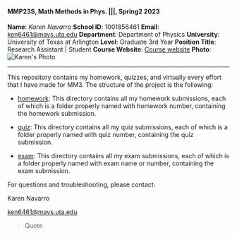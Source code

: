 #### MMP23S, Math Methods in Phys. |||, Spring2 2023

**Name**: *Karen Navarro*
**School ID**: 1001856461
**Email**: ken6461@mavs.uta.edu
**Department**: Department of Physics
**University**: University of Texas at Arlington
**Level**: Graduate 3rd Year
**Position Title**: Research Assistant | Student
**Course Website**: [Course website](https://www.cdslab.org)
**Photo**:
![Karen's Photo](https://nures.uta.edu/files/2022/03/524BD2D8-C8C9-425C-9E3B-E1E3BFD85C08_1_105_c-1.jpeg)

<hr>

This repository contains my homework, quizzes, and virtually every effort that I have made for MM3. The structure of the project is the following:

-   [homework](./HW):
This directory contains all my homework submissions, each of which is a folder properly named with homework number, containing the homework submission.

-   [quiz](./Quiz): 
This directory contains all my quiz submissions, each of which is a folder properly named with quiz number, containing the quiz submission.

-   [exam](./Exam): 
This directory contains all my exam submissions, each of which is a folder properly named with exam name or number, containing the exam submission.


For questions and troubleshooting, please contact:

Karen Navarro

ken6461@mavs.uta.edu

> Quote
